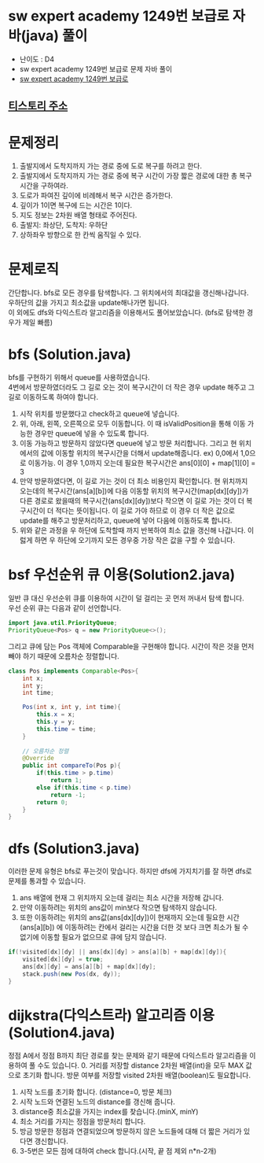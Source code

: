 # sw expert academy 1249번 보급로 자바(java)  풀이
- 난이도 : D4
- sw expert academy 1249번 보급로 문제 자바 풀이
- [sw expert academy 1249번 보급로](https://swexpertacademy.com/main/code/problem/problemDetail.do?contestProbId=AV15QRX6APsCFAYD)

## [티스토리 주소](https://hoho325.tistory.com/)

# 문제정리
1. 출발지에서 도착지까지 가는 경로 중에 도로 복구를 하려고 한다.
2. 출발지에서 도착지까지 가는 경로 중에 복구 시간이 가장 짧은 경로에 대한 총 복구시간을 구하여라.
3. 도로가 파여진 깊이에 비례해서 복구 시간은 증가한다.
4. 깊이가 1이면 복구에 드는 시간은 1이다.
5. 지도 정보는 2차원 배열 형태로 주어진다.
6. 출발지: 좌상단, 도착지: 우하단
7. 상하좌우 방향으로 한 칸씩 움직일 수 있다.

# 문제로직
간단합니다. bfs로 모든 경우를 탐색합니다. 그 위치에서의 최대값을 갱신해나갑니다.  우하단의 값을 가지고 최소값을 update해나가면 됩니다.  
이 외에도 dfs와 다익스트라 알고리즘을 이용해서도 풀어보았습니다.  (bfs로 탐색한 경우가 제일 빠름)

# bfs (Solution.java)
bfs를 구현하기 위해서 queue를 사용하였습니다.  
4번에서 방문하였더라도 그 길로 오는 것이 복구시간이 더 작은 경우 update 해주고 그 길로 이동하도록 하여야 합니다.
1. 시작 위치를 방문했다고 check하고 queue에 넣습니다.
2. 위, 아래, 왼쪽, 오른쪽으로 모두 이동합니다.
    이 때 isValidPosition을 통해 이동 가능한 경우만 queue에 넣을 수 있도록 합니다.
3. 이동 가능하고 방문하지 않았다면 queue에 넣고 방문 처리합니다.
    그리고 현 위치에서의 값에 이동할 위치의 복구시간을 더해서 update해줍니다.
    ex) 0,0에서 1,0으로 이동가능. 이 경우 1,0까지 오는데 필요한 복구시간은 ans[0][0] + map[1][0] = 3
4. 만약 방문하였다면, 이 길로 가는 것이 더 최소 비용인지 확인합니다.
    현 위치까지 오는데의 복구시간(ans[a][b])에 다음 이동할 위치의 복구시간(map[dx][dy])가 다른 경로로 왔을때의 복구시간(ans[dx][dy])보다 작으면 이 길로 가는 것이 더 복구시간이 더 적다는 뜻이됩니다.
    이 길로 가야 하므로 이 경우 더 작은 값으로 update를 해주고 방문처리하고, queue에 넣어 다음에 이동하도록 합니다.
5. 위와 같은 과정을 우 하단에 도착할때 까지 반복하여 최소 값을 갱신해 나갑니다.
    이럻게 하면 우 하단에 오기까지 모든 경우중 가장 작은 값을 구할 수 있습니다.

# bsf 우선순위 큐 이용(Solution2.java)
일반 큐 대신 우선순위 큐를 이용하여 시간이 덜 걸리는 곳 먼저 꺼내서 탐색 합니다.  
우선 순위 큐는 다음과 같이 선언합니다.
```java
import java.util.PriorityQueue;
PriorityQueue<Pos> q = new PriorityQueue<>();
```
그리고 큐에 담는 Pos 객체에 Comparable을 구현해야 합니다.  시간이 작은 것을 먼저 빼야 하기 때문에 오름차순 정렬합니다.
```java
class Pos implements Comparable<Pos>{
    int x;
    int y;
    int time;

    Pos(int x, int y, int time){
        this.x = x;
        this.y = y;
        this.time = time;
    }
    
    // 오름차순 정렬
    @Override
    public int compareTo(Pos p){
        if(this.time > p.time)
            return 1;
        else if(this.time < p.time)
            return -1;
        return 0;
    }
}
```

# dfs (Solution3.java)
이러한 문제 유형은 bfs로 푸는것이 맞습니다. 하지만 dfs에 가지치기를 잘 하면 dfs로 문제를 통과할 수 있습니다.  
1. ans 배열에 현재 그 위치까지 오는데 걸리는 최소 시간을 저장해 갑니다.  
2. 만약 이동하려는 위치의 ans값이 min보다 작으면 탐색하지 않습니다.  
3. 또한 이동하려는 위치의 ans값(ans[dx][dy])이 현재까지 오는데 필요한 시간(ans[a][b]) 에 이동하려는 칸에서 걸리는 시간을 더한 것 보다 크면 최소가 될 수 없기에 이동할 필요가 없으므로 큐에 담지 않습니다.
```java
if(!visited[dx][dy] || ans[dx][dy] > ans[a][b] + map[dx][dy]){
    visited[dx][dy] = true;
    ans[dx][dy] = ans[a][b] + map[dx][dy];
    stack.push(new Pos(dx, dy));
}
```

# dijkstra(다익스트라) 알고리즘 이용(Solution4.java)
정점 A에서 정점 B까지 최단 경로를 찾는 문제와 같기 때문에 다익스트라 알고리즘을 이용하여 풀 수도 있습니다.
0. 거리를 저장할 distance 2차원 배열(int)을 모두 MAX 값으로 초기화 합니다. 방문 여부를 저장할 visited 2차원 배열(boolean)도 필요합니다.
1. 시작 노드를 초기화 합니다. (distance=0, 방문 체크)
2. 시작 노드와 연결된 노드의 distance를 갱신해 줍니다.
3. distance중 최소값을 가지는 index를 찾습니다.(minX, minY)
4. 최소 거리를 가지는 정점을 방문처리 합니다.
5. 방금 방문한 정점과 연결되었으며 방문하지 않은 노드들에 대해 더 짧은 거리가 있다면 갱신합니다.
6. 3-5번은 모든 점에 대하여 check 합니다.(시작, 끝 점 제외 n*n-2개)